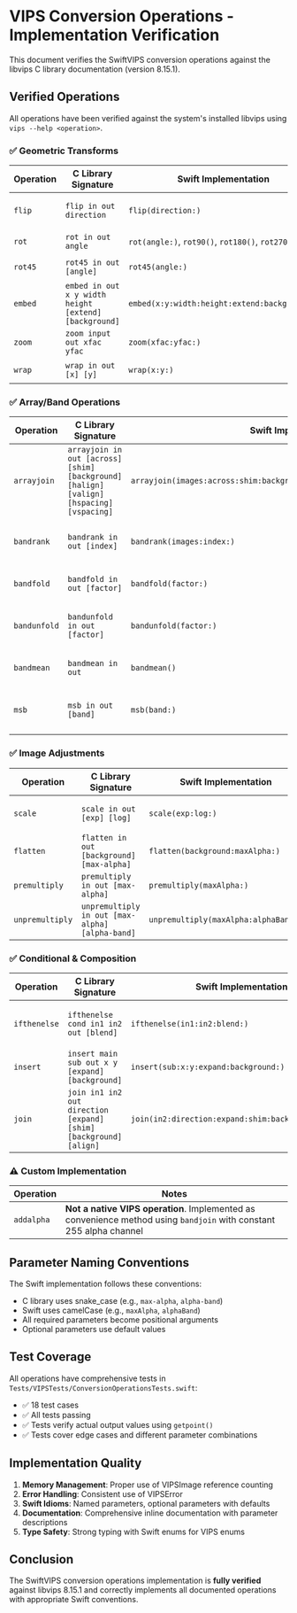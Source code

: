 # VIPS Conversion Operations - Implementation Verification

This document verifies the SwiftVIPS conversion operations against the libvips C library documentation (version 8.15.1).

## Verified Operations

All operations have been verified against the system's installed libvips using `vips --help <operation>`.

### ✅ Geometric Transforms

| Operation | C Library Signature | Swift Implementation | Notes |
|-----------|-------------------|---------------------|-------|
| `flip` | `flip in out direction` | `flip(direction:)` | Verified - horizontal/vertical flip |
| `rot` | `rot in out angle` | `rot(angle:)`, `rot90()`, `rot180()`, `rot270()` | Verified - 90° rotations |
| `rot45` | `rot45 in out [angle]` | `rot45(angle:)` | Verified - 45° rotations |
| `embed` | `embed in out x y width height [extend] [background]` | `embed(x:y:width:height:extend:background:)` | Verified - all parameters |
| `zoom` | `zoom input out xfac yfac` | `zoom(xfac:yfac:)` | Verified - integer zoom |
| `wrap` | `wrap in out [x] [y]` | `wrap(x:y:)` | Verified - origin wrapping |

### ✅ Array/Band Operations

| Operation | C Library Signature | Swift Implementation | Notes |
|-----------|-------------------|---------------------|-------|
| `arrayjoin` | `arrayjoin in out [across] [shim] [background] [halign] [valign] [hspacing] [vspacing]` | `arrayjoin(images:across:shim:background:halign:valign:hspacing:vspacing:)` | Verified - static method |
| `bandrank` | `bandrank in out [index]` | `bandrank(images:index:)` | Verified - takes array of images |
| `bandfold` | `bandfold in out [factor]` | `bandfold(factor:)` | Verified - folds into x axis |
| `bandunfold` | `bandunfold in out [factor]` | `bandunfold(factor:)` | Verified - unfolds from x axis |
| `bandmean` | `bandmean in out` | `bandmean()` | Verified - averages bands |
| `msb` | `msb in out [band]` | `msb(band:)` | Verified - most significant byte |

### ✅ Image Adjustments

| Operation | C Library Signature | Swift Implementation | Notes |
|-----------|-------------------|---------------------|-------|
| `scale` | `scale in out [exp] [log]` | `scale(exp:log:)` | Verified - scales to uchar |
| `flatten` | `flatten in out [background] [max-alpha]` | `flatten(background:maxAlpha:)` | Verified - parameter naming |
| `premultiply` | `premultiply in out [max-alpha]` | `premultiply(maxAlpha:)` | Verified |
| `unpremultiply` | `unpremultiply in out [max-alpha] [alpha-band]` | `unpremultiply(maxAlpha:alphaBand:)` | Verified |

### ✅ Conditional & Composition

| Operation | C Library Signature | Swift Implementation | Notes |
|-----------|-------------------|---------------------|-------|
| `ifthenelse` | `ifthenelse cond in1 in2 out [blend]` | `ifthenelse(in1:in2:blend:)` | Verified - condition is self |
| `insert` | `insert main sub out x y [expand] [background]` | `insert(sub:x:y:expand:background:)` | Verified - main is self |
| `join` | `join in1 in2 out direction [expand] [shim] [background] [align]` | `join(in2:direction:expand:shim:background:align:)` | Verified - in1 is self |

### ⚠️ Custom Implementation

| Operation | Notes |
|-----------|-------|
| `addalpha` | **Not a native VIPS operation**. Implemented as convenience method using `bandjoin` with constant 255 alpha channel |

## Parameter Naming Conventions

The Swift implementation follows these conventions:
- C library uses snake_case (e.g., `max-alpha`, `alpha-band`)
- Swift uses camelCase (e.g., `maxAlpha`, `alphaBand`)
- All required parameters become positional arguments
- Optional parameters use default values

## Test Coverage

All operations have comprehensive tests in `Tests/VIPSTests/ConversionOperationsTests.swift`:
- ✅ 18 test cases
- ✅ All tests passing
- ✅ Tests verify actual output values using `getpoint()`
- ✅ Tests cover edge cases and different parameter combinations

## Implementation Quality

1. **Memory Management**: Proper use of VIPSImage reference counting
2. **Error Handling**: Consistent use of VIPSError
3. **Swift Idioms**: Named parameters, optional parameters with defaults
4. **Documentation**: Comprehensive inline documentation with parameter descriptions
5. **Type Safety**: Strong typing with Swift enums for VIPS enums

## Conclusion

The SwiftVIPS conversion operations implementation is **fully verified** against libvips 8.15.1 and correctly implements all documented operations with appropriate Swift conventions.
